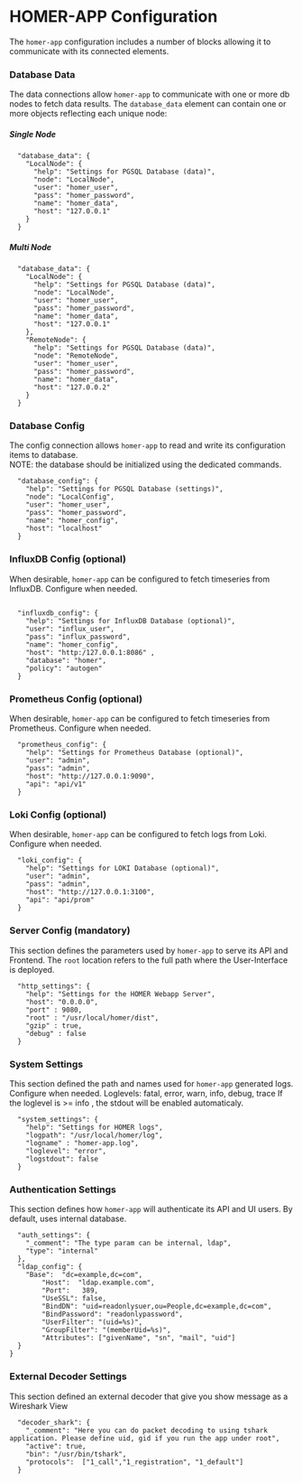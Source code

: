 # HOMER-APP Configuration

The `homer-app` configuration includes a number of blocks allowing it to communicate with its connected elements.

### Database Data
The data connections allow `homer-app` to communicate with one or more db nodes to fetch data results.
The `database_data` element can contain one or more objects reflecting each unique node:

##### Single Node
```
  "database_data": {
    "LocalNode": {
      "help": "Settings for PGSQL Database (data)",
      "node": "LocalNode",
      "user": "homer_user",
      "pass": "homer_password",
      "name": "homer_data",
      "host": "127.0.0.1"
    }
  }
```
##### Multi Node
```
  "database_data": {
    "LocalNode": {
      "help": "Settings for PGSQL Database (data)",
      "node": "LocalNode",
      "user": "homer_user",
      "pass": "homer_password",
      "name": "homer_data",
      "host": "127.0.0.1"
    },
    "RemoteNode": {
      "help": "Settings for PGSQL Database (data)",
      "node": "RemoteNode",
      "user": "homer_user",
      "pass": "homer_password",
      "name": "homer_data",
      "host": "127.0.0.2"
    }
  }
```
### Database Config
The config connection allows `homer-app` to read and write its configuration items to database.<br>
NOTE: the database should be initialized using the dedicated commands.
```  
  "database_config": {
    "help": "Settings for PGSQL Database (settings)",
    "node": "LocalConfig",
    "user": "homer_user",
    "pass": "homer_password",
    "name": "homer_config",
    "host": "localhost"
  }
```
### InfluxDB Config (optional)
When desirable, `homer-app` can be configured to fetch timeseries from InfluxDB. Configure when needed.
```
  
  "influxdb_config": {
    "help": "Settings for InfluxDB Database (optional)",
    "user": "influx_user",
    "pass": "influx_password",
    "name": "homer_config",
    "host": "http:/127.0.0.1:8086" ,
    "database": "homer",
    "policy": "autogen"
  }
```

### Prometheus Config (optional)
When desirable, `homer-app` can be configured to fetch timeseries from Prometheus. Configure when needed.
```
  "prometheus_config": {
    "help": "Settings for Prometheus Database (optional)",
    "user": "admin",
    "pass": "admin",
    "host": "http://127.0.0.1:9090",
    "api": "api/v1"
  }

```
### Loki Config (optional)
When desirable, `homer-app` can be configured to fetch logs from Loki. Configure when needed.
```
  "loki_config": {
    "help": "Settings for LOKI Database (optional)",
    "user": "admin",
    "pass": "admin",
    "host": "http://127.0.0.1:3100",
    "api": "api/prom"
  }  
```

### Server Config (mandatory)
This section defines the parameters used by `homer-app` to serve its API and Frontend. The `root` location refers to the full path where the User-Interface is deployed.
```
  "http_settings": {
    "help": "Settings for the HOMER Webapp Server",
    "host": "0.0.0.0",
    "port" : 9080,
    "root" : "/usr/local/homer/dist",
    "gzip" : true,
    "debug" : false
  }
```

### System Settings
This section defined the path and names used for `homer-app` generated logs. Configure when needed.
Loglevels: fatal, error, warn, info, debug, trace
If the loglevel is >= info , the stdout will be enabled automaticaly.
```
  "system_settings": {
    "help": "Settings for HOMER logs",
    "logpath": "/usr/local/homer/log",
    "logname" : "homer-app.log",
    "loglevel": "error",
    "logstdout": false
  }
```

### Authentication Settings
This section defines how `homer-app` will authenticate its API and UI users. By default, uses internal database.
```  
  "auth_settings": {
    "_comment": "The type param can be internal, ldap",
    "type": "internal"
  },
  "ldap_config": {
    "Base":  "dc=example,dc=com",
		"Host":  "ldap.example.com",
		"Port":   389,
		"UseSSL": false,
		"BindDN": "uid=readonlysuer,ou=People,dc=example,dc=com",
		"BindPassword": "readonlypassword",
		"UserFilter": "(uid=%s)",
		"GroupFilter": "(memberUid=%s)",
		"Attributes": ["givenName", "sn", "mail", "uid"]
  }
}
```

### External Decoder Settings
This section defined an external decoder that give you show message as a Wireshark View
```
  "decoder_shark": {
    "_comment": "Here you can do packet decoding to using tshark application. Please define uid, gid if you run the app under root",
    "active": true,
    "bin": "/usr/bin/tshark",
    "protocols":  ["1_call","1_registration", "1_default"]
  }
```
